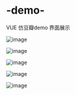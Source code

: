 # -demo-
VUE 仿豆瓣demo
界面展示

![image](https://github.com/HZJ0716/-demo-/blob/master/demo1.png)

![image](https://github.com/HZJ0716/-demo-/blob/master/demo2.png)

![image](https://github.com/HZJ0716/-demo-/blob/master/demo3.png)

![image](https://github.com/HZJ0716/-demo-/blob/master/demo4.png)

![image](https://github.com/HZJ0716/-demo-/blob/master/demo5.png)
